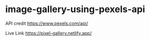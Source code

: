 # image-gallery-using-pexels-api
API credit https://www.pexels.com/api/



Live Link  https://pixel-gallery.netlify.app/
